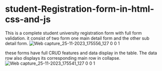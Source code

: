 # student-Registration-form-in-html-css-and-js
This is a complete student university registration form with full form validation. it consist of two form one main detail form and the other sub detail form. 
![Web capture_25-11-2023_175556_127 0 0 1](https://github.com/M-Tanveercs/student-Registration-form-in-html-css-and-js/assets/75263145/d9c3aad9-ed5b-42d5-9c0d-8b4853bab3d8)

these forms have full CRUD features and data display in the table. The data row also displays its corresponding main row in collapse.
![Web capture_25-11-2023_175541_127 0 0 1](https://github.com/M-Tanveercs/student-Registration-form-in-html-css-and-js/assets/75263145/83f67e50-5bdd-4041-95e4-ad73af7774dc)
